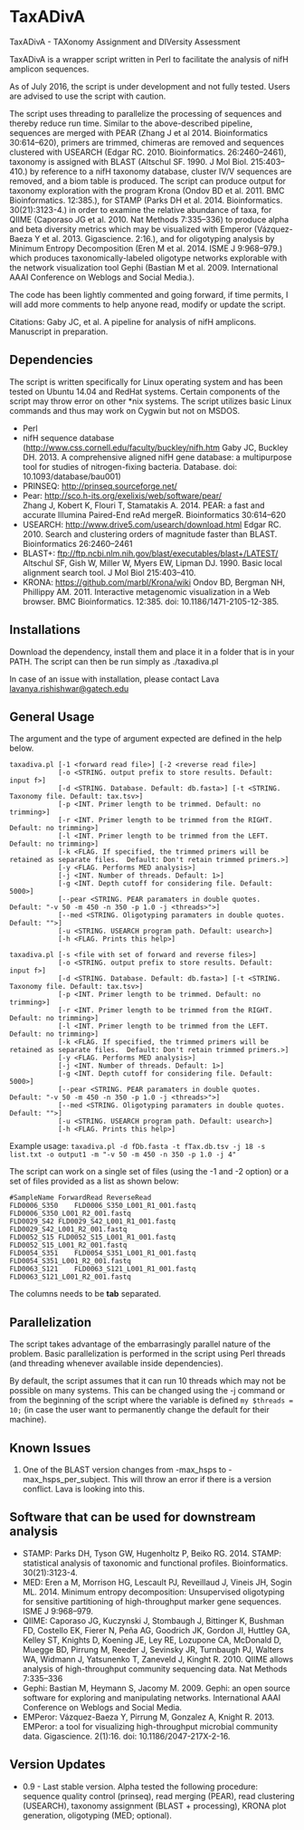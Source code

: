 # TaxADivA

TaxADivA - TAXonomy Assignment and DIVersity Assessment

TaxADivA is a wrapper script written in Perl to facilitate the analysis of nifH amplicon sequences.

As of July 2016, the script is under development and not fully tested.  Users are advised to use the script with caution.

The script uses threading to parallelize the processing of sequences and thereby reduce run time. Similar to the above-described pipeline, sequences are merged with PEAR (Zhang J et al 2014. Bioinformatics 30:614–620), primers are trimmed, chimeras are removed and sequences clustered with USEARCH (Edgar RC. 2010. Bioinformatics. 26:2460–2461), taxonomy is assigned with BLAST (Altschul SF. 1990. J Mol Biol. 215:403–410.) by reference to a nifH taxonomy database, cluster IV/V sequences are removed, and a biom table is produced. The script can produce output for taxonomy exploration with the program Krona (Ondov BD et al. 2011. BMC Bioinformatics. 12:385.), for STAMP (Parks DH et al. 2014. Bioinformatics. 30(21):3123-4.) in order to examine the relative abundance of taxa, for QIIME (Caporaso JG et al. 2010. Nat Methods 7:335–336) to produce alpha and beta diversity metrics which may be visualized with Emperor (Vázquez-Baeza Y et al. 2013. Gigascience. 2:16.), and for oligotyping analysis by Minimum Entropy Decomposition (Eren M et al. 2014. ISME J 9:968–979.) which produces taxonomically-labeled oligotype networks explorable with the network visualization tool Gephi (Bastian M et al. 2009. International AAAI Conference on Weblogs and Social Media.).

The code has been lightly commented and going forward, if time permits, I will add more comments to help anyone read, modify or update the script.

Citations: Gaby JC, et al.  A pipeline for analysis of nifH amplicons.  Manuscript in preparation.

## Dependencies

The script is written specifically for Linux operating system and has been tested on Ubuntu 14.04 and RedHat systems.  Certain components of the script may throw error on other *nix systems.  The script utilizes basic Linux commands and thus may work on Cygwin but not on MSDOS.

- Perl
- nifH sequence database (http://www.css.cornell.edu/faculty/buckley/nifh.htm
Gaby JC, Buckley DH. 2013. A comprehensive aligned nifH gene database: a multipurpose tool for studies of nitrogen-fixing bacteria. Database. doi: 10.1093/database/bau001)
- PRINSEQ: http://prinseq.sourceforge.net/
- Pear: http://sco.h-its.org/exelixis/web/software/pear/  
Zhang J, Kobert K, Flouri T, Stamatakis A. 2014. PEAR: a fast and accurate Illumina Paired-End reAd mergeR. Bioinformatics 30:614–620
- USEARCH: http://www.drive5.com/usearch/download.html
Edgar RC. 2010. Search and clustering orders of magnitude faster than BLAST. Bioinformatics 26:2460–2461
- BLAST+: ftp://ftp.ncbi.nlm.nih.gov/blast/executables/blast+/LATEST/
Altschul SF, Gish W, Miller W, Myers EW, Lipman DJ. 1990. Basic local alignment search tool. J Mol Biol 215:403–410.
- KRONA: https://github.com/marbl/Krona/wiki
Ondov BD, Bergman NH, Phillippy AM. 2011. Interactive metagenomic visualization in a Web browser. BMC Bioinformatics. 12:385. doi: 10.1186/1471-2105-12-385.

## Installations
Download the dependency, install them and place it in a folder that is in your PATH.  The script can then be run simply as ./taxadiva.pl

In case of an issue with installation, please contact Lava lavanya.rishishwar@gatech.edu

## General Usage
The argument and the type of argument expected are defined in the help below.
```
taxadiva.pl [-1 <forward read file>] [-2 <reverse read file>]
            [-o <STRING. output prefix to store results. Default: input f>]
            [-d <STRING. Database. Default: db.fasta>] [-t <STRING. Taxonomy file. Default: tax.tsv>]
            [-p <INT. Primer length to be trimmed. Default: no trimming>]
            [-r <INT. Primer length to be trimmed from the RIGHT. Default: no trimming>]
            [-l <INT. Primer length to be trimmed from the LEFT. Default: no trimming>]
            [-k <FLAG. If specified, the trimmed primers will be retained as separate files.  Default: Don't retain trimmed primers.>]
            [-y <FLAG. Performs MED analysis>]
            [-j <INT. Number of threads. Default: 1>]
            [-g <INT. Depth cutoff for considering file. Default: 5000>]
            [--pear <STRING. PEAR paramaters in double quotes.  Default: "-v 50 -m 450 -n 350 -p 1.0 -j <threads>">]
            [--med <STRING. Oligotyping paramaters in double quotes.  Default: "">]
            [-u <STRING. USEARCH program path. Default: usearch>]
            [-h <FLAG. Prints this help>]
```
```
taxadiva.pl [-s <file with set of forward and reverse files>]
            [-o <STRING. output prefix to store results. Default: input f>]
            [-d <STRING. Database. Default: db.fasta>] [-t <STRING. Taxonomy file. Default: tax.tsv>]
            [-p <INT. Primer length to be trimmed. Default: no trimming>]
            [-r <INT. Primer length to be trimmed from the RIGHT. Default: no trimming>]
            [-l <INT. Primer length to be trimmed from the LEFT. Default: no trimming>]
            [-k <FLAG. If specified, the trimmed primers will be retained as separate files.  Default: Don't retain trimmed primers.>]
            [-y <FLAG. Performs MED analysis>]
            [-j <INT. Number of threads. Default: 1>]
            [-g <INT. Depth cutoff for considering file. Default: 5000>]
            [--pear <STRING. PEAR paramaters in double quotes.  Default: "-v 50 -m 450 -n 350 -p 1.0 -j <threads>">]
            [--med <STRING. Oligotyping paramaters in double quotes.  Default: "">]
            [-u <STRING. USEARCH program path. Default: usearch>]
            [-h <FLAG. Prints this help>]
```

Example usage: 
`taxadiva.pl -d fDb.fasta -t fTax.db.tsv -j 18 -s list.txt -o output1 -m "-v 50 -m 450 -n 350 -p 1.0 -j 4"`

The script can work on a single set of files (using the -1 and -2 option) or a set of files provided as a list as shown below:
```
#SampleName	ForwardRead	ReverseRead
FLD0006_S350	FLD0006_S350_L001_R1_001.fastq	FLD0006_S350_L001_R2_001.fastq
FLD0029_S42	FLD0029_S42_L001_R1_001.fastq	FLD0029_S42_L001_R2_001.fastq
FLD0052_S15	FLD0052_S15_L001_R1_001.fastq	FLD0052_S15_L001_R2_001.fastq
FLD0054_S351	FLD0054_S351_L001_R1_001.fastq	FLD0054_S351_L001_R2_001.fastq
FLD0063_S121	FLD0063_S121_L001_R1_001.fastq	FLD0063_S121_L001_R2_001.fastq
```

The columns needs to be **tab** separated.

## Parallelization
The script takes advantage of the embarrasingly parallel nature of the problem.  Basic parallelization is performed in the script using Perl threads (and threading whenever available inside dependencies).

By default, the script assumes that it can run 10 threads which may not be possible on many systems.  This can be changed using the -j command or from the beginning of the script where the variable is defined `my $threads = 10;` (in case the user want to permanently change the default for their machine).


## Known Issues
1.  One of the BLAST version changes from -max_hsps to -max_hsps_per_subject.  This will throw an error if there is a version conflict.  Lava is looking into this.

## Software that can be used for downstream analysis
- STAMP: Parks DH, Tyson GW, Hugenholtz P, Beiko RG. 2014. STAMP: statistical analysis of taxonomic and functional profiles. Bioinformatics. 30(21):3123-4.
- MED: Eren  a M, Morrison HG, Lescault PJ, Reveillaud J, Vineis JH, Sogin ML. 2014. Minimum entropy decomposition: Unsupervised oligotyping for sensitive partitioning of high-throughput marker gene sequences. ISME J 9:968–979.
- QIIME: Caporaso JG, Kuczynski J, Stombaugh J, Bittinger K, Bushman FD, Costello EK, Fierer N, Peña AG, Goodrich JK, Gordon JI, Huttley GA, Kelley ST, Knights D, Koening JE, Ley RE, Lozupone CA, McDonald D, Muegge BD, Pirrung M, Reeder J, Sevinsky JR, Turnbaugh PJ, Walters WA, Widmann J, Yatsunenko T, Zaneveld J, Kinght R. 2010. QIIME allows analysis of high-throughput community sequencing data. Nat Methods 7:335–336
- Gephi: Bastian M, Heymann S, Jacomy M. 2009. Gephi: an open source software for exploring and manipulating networks. International AAAI Conference on Weblogs and Social Media.
- EMPeror: Vázquez-Baeza Y, Pirrung M, Gonzalez A, Knight R. 2013. EMPeror: a tool for visualizing high-throughput microbial community data. Gigascience. 2(1):16. doi: 10.1186/2047-217X-2-16.



## Version Updates
- 0.9 - Last stable version.  Alpha tested the following procedure: sequence quality control (prinseq), read merging (PEAR), read clustering (USEARCH), taxonomy assignment (BLAST + processing), KRONA plot generation, oligotyping (MED; optional).
